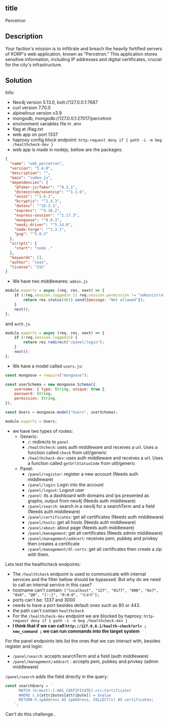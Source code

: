 ## title

Percetron

## Description

Your faction's mission is to infiltrate and breach the heavily fortified servers of KORP's web application, known as "Percetron." This application stores sensitive information, including IP addresses and digital certificates, crucial for the city's infrastructure.

## Solution

Info:
- Neo4j version 5.13.0, bolt://127.0.0.1:7687
- curl version 7.70.0
- alpinelinux version v3.9
- mongodb, mongodb://127.0.0.1:27017/percetron
- environment variables file in .env
- flag at /flag.txt
- web app on port 1337
- haproxy config block endpoint: `http-request deny if { path -i -m beg /healthcheck-dev }`
- web app is made in nodejs, bellow are the packages:

```json
{
  "name": "web_percetron",
  "version": "5.4.0",
  "description": "",
  "main": "index.js",
  "dependencies": {
    "@faker-js/faker": "^8.3.1",
    "@steezcram/sevenzip": "^1.1.6",
    "axios": "^1.6.2",
    "bcryptjs": "^2.4.3",
    "dotenv": "^16.3.1",
    "express": "^4.18.2",
    "express-session": "^1.17.3",
    "mongoose": "^8.0.3",
    "neo4j-driver": "^5.14.0",
    "node-forge": "^1.3.1",
    "pug": "^3.0.2"
  },
  "scripts": {
    "start": "node ."
  },
  "keywords": [],
  "author": "lean",
  "license": "ISC"
}

```

- We have two middlewares: `admin.js` 

```js
module.exports = async (req, res, next) => {
    if (!req.session.loggedin || req.session.permission != "administrator") {
        return res.status(401).send({message: "Not allowed"});
    }
    next();
};
```

and `auth.js`.

```js
module.exports = async (req, res, next) => {
    if (!req.session.loggedin) {
        return res.redirect("/panel/login");
    }
    next();
};
```

- We have a model called `users.js`:

```js
const mongoose = require("mongoose");

const userSchema = new mongoose.Schema({
    username: { type: String, unique: true },
    password: String,
    permission: String,
});

const Users = mongoose.model("Users", userSchema);

module.exports = Users;
```

- we have two types of routes:
  - Generic:
    - `/`: redirects to `panel`
    - `/healthcheck`: uses auth middleware and receives a url. Uses a function called `check` from util/generic
    - `/healthcheck-dev`: uses auth middleware and receives a url. Uses a function called `getUrlStatusCode` from util/generic
  - Panel:
    - `/panel/register`: register a new account (Needs auth middleware)
    - `/panel/login`: Login into the account
    - `/panel/logout`: Logout user
    - `/panel`: its a dashboard with domains and ips presented as graphs, output from neo4j (Needs auth middleware)
    - `/panel/search`: search in a neo4j for a searchTerm and a field (Needs auth middleware)
    - `/panel/certificates`: get all certificates (Needs auth middleware)
    - `/panel/hosts`: get all hosts (Needs auth middleware)
    - `/panel/about`: about page (Needs auth middleware)
    - `/panel/management`: get all certificates (Needs admin middleware)
    - `/panel/management/addcert`: receives pem, pubkey and privkey then creates a certificate
    - `/panel/management/dl-certs`: get all certificates then create a zip with them.

Lets test the healthcheck endpoints:
- The `/healthcheck` endpoint is used to communicate with internal services and the filter bellow should be bypassed. But why do we need to call an internal service in this case? 
- hostname can't contain: `["localhost", "127", "0177", "000", "0x7", "0x0", "@0", "[::]", "0:0:0", "①②⑦"];`
- ports can't be: 1337 and 3000
- needs to have a port besides default ones such as 80 or 443.
- the path can't contain `healthcheck`
- For the `/healthcheck-dev` endpoint we are blocked by haproxy: `http-request deny if { path -i -m beg /healthcheck-dev }`
- **I think that if we can call `http://127.0.0.1/health-check?url= ; new_command ;` we can run commands into the target system** 

For the panel endpoints lets list the ones that we can interact with, besides register and login:
- `/panel/search`: accepts searchTerm and a field (auth middleware)
- `/panel/management/addcert` : accepts pem, pubkey and privkey (admin middleware)

`/panel/search` adds the field directly in the query:

```js
const searchQuery = `
      MATCH (h:Host)-[:HAS_CERTIFICATE]->(c:Certificate)
      WHERE c.${attributes[attribute]} = $value
      RETURN h.ipAddress AS ipAddress, COLLECT(c) AS certificates;
    `;
```

Can't do this challenge..